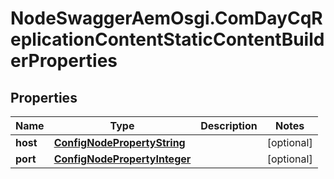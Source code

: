 # NodeSwaggerAemOsgi.ComDayCqReplicationContentStaticContentBuilderProperties

## Properties

Name | Type | Description | Notes
------------ | ------------- | ------------- | -------------
**host** | [**ConfigNodePropertyString**](ConfigNodePropertyString.md) |  | [optional] 
**port** | [**ConfigNodePropertyInteger**](ConfigNodePropertyInteger.md) |  | [optional] 


